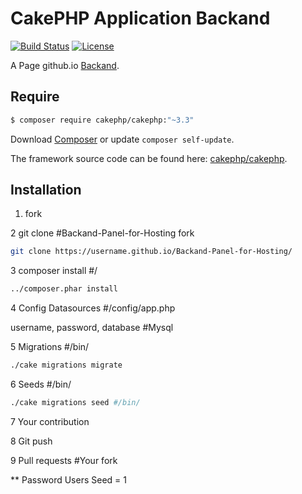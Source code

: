 # CakePHP Application Backand

[![Build Status](https://img.shields.io/travis/cakephp/app/master.svg?style=flat-square)](http://www/backand.com.br/)
[![License](https://img.shields.io/packagist/l/cakephp/app.svg?style=flat-square)]()

A Page github.io [Backand](https://lucianocantarelli.github.io/Backand-Panel-for-Hosting/?src=https://github.com/LucianoCantarelli/Backand-Panel-for-Hosting).


## Require


``` bash
$ composer require cakephp/cakephp:"~3.3"
```
Download [Composer](http://getcomposer.org/?src=https://lucianocantarelli.github.io/Backand-Panel-for-Hosting/) or update `composer self-update`.

The framework source code can be found here: [cakephp/cakephp](https://github.com/cakephp/cakephp?src=https://lucianocantarelli.github.io/Backand-Panel-for-Hosting/).


## Installation 


1. fork 

2 git clone #Backand-Panel-for-Hosting fork
``` bash
git clone https://username.github.io/Backand-Panel-for-Hosting/
```

3 composer install #/
``` bash
../composer.phar install
```

4 Config Datasources #/config/app.php

username, password, database #Mysql


5 Migrations #/bin/
``` bash
./cake migrations migrate
```

6 Seeds #/bin/
``` bash
./cake migrations seed #/bin/
```

7 Your contribution 

8 Git push

9 Pull requests #Your fork


**
Password Users Seed = 1

##
